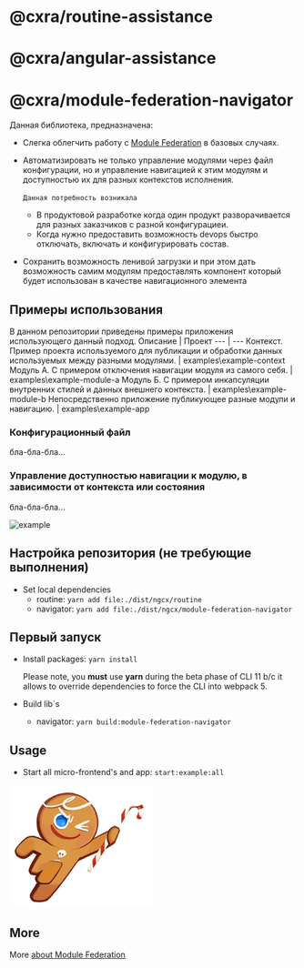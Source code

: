 # @cxra/routine-assistance

# @cxra/angular-assistance

# @cxra/module-federation-navigator

Данная библиотека, предназначена:
* Слегка облегчить работу с [Module Federation](https://github.com/angular-architects/module-federation-plugin/blob/main/libs/mf/README.md) в базовых случаях.
* Автоматизировать не только управление модулями через файл конфигурации, но и управление навигацией к этим модулям и доступностью их для разных контекстов исполнения.

	`Данная потребность возникала`
	* В продуктовой разработке когда один продукт разворачивается для разных заказчиков с разной конфигурациеи.
	* Когда нужно предоставить возможность devops быстро отключать, включать и конфигурировать состав. 
* Сохранить возможность ленивой загрузки и при этом дать возможность самим модулям предоставлять компонент который будет использован в качестве навигационного элемента

## Примеры использования

В данном репозитории приведены примеры приложения использующего данный подход.
Описание | Проект
--- | ---
Контекст. Пример проекта используемого для публикации и обработки данных используемых между разными модулями. | examples\example-context
Модуль A. С примером отключения навигации модуля из самого себя. | examples\example-module-a
Модуль Б. С примером инкапсуляции внутренних стилей и данных внешнего контекста. | examples\example-module-b
Непосредственно приложение публикующее разные модули и навигацию. | examples\example-app

### Конфигурационный файл

бла-бла-бла...

### Управление доступностью навигации к модулю, в зависимости от контекста или состояния

бла-бла-бла...

![example](./example.png)

## Настройка репозитория (не требующие выполнения)

* Set local dependencies
    * routine: ``yarn add file:./dist/ngcx/routine``
    * navigator: ``yarn add file:./dist/ngcx/module-federation-navigator``

## Первый запуск

* Install packages: ``yarn install``
	
	Please note, you **must** use **yarn** during the beta phase of CLI 11 b/c it allows to override dependencies to force the CLI into webpack 5.

* Build lib`s
	* navigator: ``yarn build:module-federation-navigator``

## Usage
* Start all micro-frontend's and app: ``start:example:all``

![let's try example](/examples/example-app/src/assets/brave-cookie.webp)

## More

More [about Module Federation](https://github.com/angular-architects/module-federation-plugin/blob/main/libs/mf/README.md)
